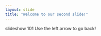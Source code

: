 ```yaml
---
layout: slide
title: "Welcome to our second slide!"
---
```

slideshow 101
Use the left arrow to go back!
